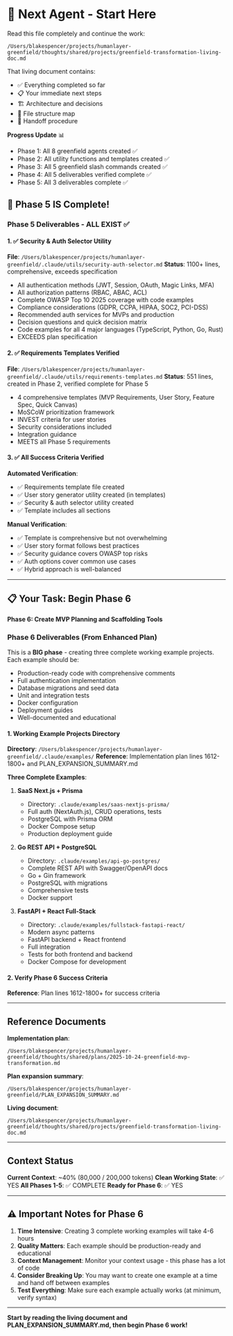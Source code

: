 # 👋 Next Agent - Start Here

Read this file completely and continue the work:

```
/Users/blakespencer/projects/humanlayer-greenfield/thoughts/shared/projects/greenfield-transformation-living-doc.md
```

That living document contains:
- ✅ Everything completed so far
- 📋 Your immediate next steps
- 🏗️ Architecture and decisions
- 📁 File structure map
- 🔄 Handoff procedure

**Progress Update** 📊
- Phase 1: All 8 greenfield agents created ✅
- Phase 2: All utility functions and templates created ✅
- Phase 3: All 5 greenfield slash commands created ✅
- Phase 4: All 5 deliverables verified complete ✅
- Phase 5: All 3 deliverables complete ✅

## 🎉 Phase 5 IS Complete!

### Phase 5 Deliverables - ALL EXIST ✅

#### 1. ✅ Security & Auth Selector Utility
**File**: `/Users/blakespencer/projects/humanlayer-greenfield/.claude/utils/security-auth-selector.md`
**Status**: 1100+ lines, comprehensive, exceeds specification
- All authentication methods (JWT, Session, OAuth, Magic Links, MFA)
- All authorization patterns (RBAC, ABAC, ACL)
- Complete OWASP Top 10 2025 coverage with code examples
- Compliance considerations (GDPR, CCPA, HIPAA, SOC2, PCI-DSS)
- Recommended auth services for MVPs and production
- Decision questions and quick decision matrix
- Code examples for all 4 major languages (TypeScript, Python, Go, Rust)
- EXCEEDS plan specification

#### 2. ✅ Requirements Templates Verified
**File**: `/Users/blakespencer/projects/humanlayer-greenfield/.claude/utils/requirements-templates.md`
**Status**: 551 lines, created in Phase 2, verified complete for Phase 5
- 4 comprehensive templates (MVP Requirements, User Story, Feature Spec, Quick Canvas)
- MoSCoW prioritization framework
- INVEST criteria for user stories
- Security considerations included
- Integration guidance
- MEETS all Phase 5 requirements

#### 3. ✅ All Success Criteria Verified
**Automated Verification**:
- ✅ Requirements template file created
- ✅ User story generator utility created (in templates)
- ✅ Security & auth selector utility created
- ✅ Template includes all sections

**Manual Verification**:
- ✅ Template is comprehensive but not overwhelming
- ✅ User story format follows best practices
- ✅ Security guidance covers OWASP top risks
- ✅ Auth options cover common use cases
- ✅ Hybrid approach is well-balanced

---

## 📋 Your Task: Begin Phase 6

**Phase 6: Create MVP Planning and Scaffolding Tools**

### Phase 6 Deliverables (From Enhanced Plan)

This is a **BIG phase** - creating three complete working example projects. Each example should be:
- Production-ready code with comprehensive comments
- Full authentication implementation
- Database migrations and seed data
- Unit and integration tests
- Docker configuration
- Deployment guides
- Well-documented and educational

#### 1. Working Example Projects Directory
**Directory**: `/Users/blakespencer/projects/humanlayer-greenfield/.claude/examples/`
**Reference**: Implementation plan lines 1612-1800+ and PLAN_EXPANSION_SUMMARY.md

**Three Complete Examples**:

1. **SaaS Next.js + Prisma**
   - Directory: `.claude/examples/saas-nextjs-prisma/`
   - Full auth (NextAuth.js), CRUD operations, tests
   - PostgreSQL with Prisma ORM
   - Docker Compose setup
   - Production deployment guide

2. **Go REST API + PostgreSQL**
   - Directory: `.claude/examples/api-go-postgres/`
   - Complete REST API with Swagger/OpenAPI docs
   - Go + Gin framework
   - PostgreSQL with migrations
   - Comprehensive tests
   - Docker support

3. **FastAPI + React Full-Stack**
   - Directory: `.claude/examples/fullstack-fastapi-react/`
   - Modern async patterns
   - FastAPI backend + React frontend
   - Full integration
   - Tests for both frontend and backend
   - Docker Compose for development

#### 2. Verify Phase 6 Success Criteria
**Reference**: Plan lines 1612-1800+ for success criteria

---

## Reference Documents

**Implementation plan**:
```
/Users/blakespencer/projects/humanlayer-greenfield/thoughts/shared/plans/2025-10-24-greenfield-mvp-transformation.md
```

**Plan expansion summary**:
```
/Users/blakespencer/projects/humanlayer-greenfield/PLAN_EXPANSION_SUMMARY.md
```

**Living document**:
```
/Users/blakespencer/projects/humanlayer-greenfield/thoughts/shared/projects/greenfield-transformation-living-doc.md
```

---

## Context Status

**Current Context**: ~40% (80,000 / 200,000 tokens)
**Clean Working State**: ✅ YES
**All Phases 1-5**: ✅ COMPLETE
**Ready for Phase 6**: ✅ YES

---

## ⚠️ Important Notes for Phase 6

1. **Time Intensive**: Creating 3 complete working examples will take 4-6 hours
2. **Quality Matters**: Each example should be production-ready and educational
3. **Context Management**: Monitor your context usage - this phase has a lot of code
4. **Consider Breaking Up**: You may want to create one example at a time and hand off between examples
5. **Test Everything**: Make sure each example actually works (at minimum, verify syntax)

---

**Start by reading the living document and PLAN_EXPANSION_SUMMARY.md, then begin Phase 6 work!**
